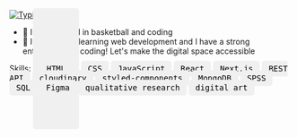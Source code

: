 [![Typing SVG](https://readme-typing-svg.demolab.com?font=Fira+Code&pause=1000&random=false&width=435&lines=My+name+is+Andreas&color=%23FF0000)](https://git.io/typing-svg)
- 👀 I’m interested in basketball and coding
- 🌱 I’m currently learning web development
and I have a strong enthusiasm for coding! Let's make the digital space accessible

Skills: <kbd style="background-color: #f0f0f0; color: black; padding: 100px 24px; border-radius: 5px;">HTML</kbd> <kbd style="background-color: #f0f0f0; color: black; padding: 6px 12px; border-radius: 5px;">CSS</kbd> <kbd style="background-color: #f0f0f0; color: black; padding: 6px 12px; border-radius: 5px;">JavaScript</kbd> <kbd style="background-color: #f0f0f0; color: black; padding: 6px 12px; border-radius: 5px;">React</kbd> <kbd style="background-color: #f0f0f0; color: black; padding: 6px 12px; border-radius: 5px;">Next.js</kbd> <kbd style="background-color: #f0f0f0; color: black; padding: 6px 12px; border-radius: 5px;">REST API</kbd> <kbd style="background-color: #f0f0f0; color: black; padding: 6px 12px; border-radius: 5px;">cloudinary</kbd> <kbd style="background-color: #f0f0f0; color: black; padding: 6px 12px; border-radius: 5px;">styled-components</kbd> <kbd style="background-color: #f0f0f0; color: black; padding: 6px 12px; border-radius: 5px;">MongoDB</kbd> <kbd style="background-color: #f0f0f0; color: black; padding: 6px 12px; border-radius: 5px;">SPSS</kbd> <kbd style="background-color: #f0f0f0; color: black; padding: 6px 12px; border-radius: 5px;">SQL</kbd> <kbd style="background-color: #f0f0f0; color: black; padding: 6px 12px; border-radius: 5px;">Figma</kbd> <kbd style="background-color: #f0f0f0; color: black; padding: 6px 12px; border-radius: 5px;">qualitative research</kbd> <kbd style="background-color: #f0f0f0; color: black; padding: 6px 12px; border-radius: 5px;">digital art</kbd>


<!---
Andreas-Gottwald/Andreas-Gottwald is a ✨ special ✨ repository because its `README.md` (this file) appears on your GitHub profile.
You can click the Preview link to take a look at your changes.
--->
